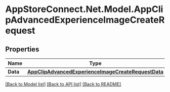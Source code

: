 # AppStoreConnect.Net.Model.AppClipAdvancedExperienceImageCreateRequest

## Properties

Name | Type | Description | Notes
------------ | ------------- | ------------- | -------------
**Data** | [**AppClipAdvancedExperienceImageCreateRequestData**](AppClipAdvancedExperienceImageCreateRequestData.md) |  | 

[[Back to Model list]](../README.md#documentation-for-models) [[Back to API list]](../README.md#documentation-for-api-endpoints) [[Back to README]](../README.md)

